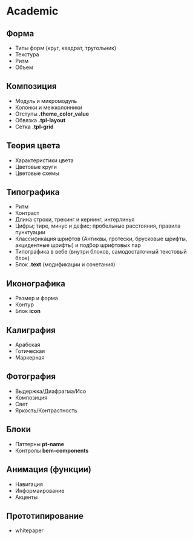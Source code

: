 # Academic

## Форма
- Типы форм (круг, квадрат, тругольник)
- Текстура
- Ритм
- Объем
 
## Композиция
- Модуль и микромодуль
- Колонки и межколонники
- Отступы **.theme_color_value**
- Обвязка **.tpl-layout**
- Сетка **.tpl-grid**

## Теория цвета
- Характеристики цвета
- Цветовые круги
- Цветовые схемы

## Типографика
- Ритм
- Контраст
- Длина строки, трекинг и кернинг, интерлинья
- Цифры; тире, минус и дефис; пробельные расстояния, правила пунктуации
- Классификация шрифтов (Антиквы, гротески, брусковые шрифты, акцидентные шрифты) и подбор шрифтовых пар
- Типографика в вебе (внутри блоков, самодостаточный текстовый блок)
- Блок **.text** (модификации и сочетания)

## Иконографика
- Размер и форма
- Контур
- Блок **icon**

## Калиграфия
- Арабская
- Готическая
- Маркерная

## Фотография
- Выдержка/Диафрагма/Исо
- Композиция
- Свет
- Яркость/Контрастность

## Блоки
- Паттерны **pt-name**
- Контролы **bem-components**

## Анимация (функции)
- Навигация
- Информаирование
- Акценты

## Прототипирование
- whitepaper
